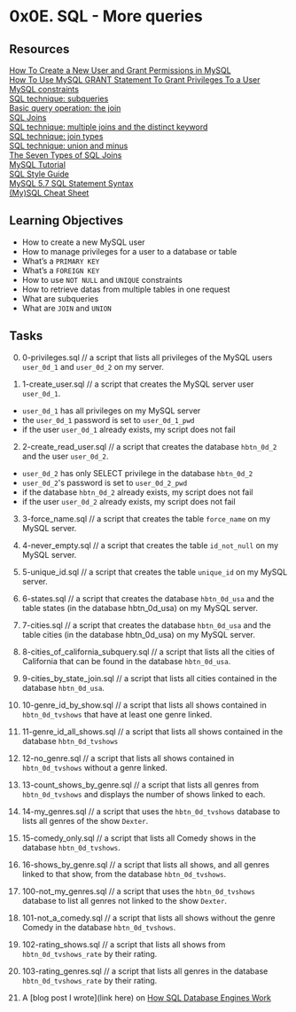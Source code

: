 # 0x0E. SQL - More queries <br />

## Resources <br />

[How To Create a New User and Grant Permissions in MySQL](https://www.digitalocean.com/community/tutorials/how-to-create-a-new-user-and-grant-permissions-in-mysql) <br />
[How To Use MySQL GRANT Statement To Grant Privileges To a User](http://www.mysqltutorial.org/mysql-grant.aspx) <br />
[MySQL constraints](http://zetcode.com/databases/mysqltutorial/constraints/) <br />
[SQL technique: subqueries](https://web.csulb.edu/colleges/coe/cecs/dbdesign/dbdesign.php?page=sql/subqueries.php) <br />
[Basic query operation: the join](https://web.csulb.edu/colleges/coe/cecs/dbdesign/dbdesign.php?page=sql/join.php) <br />
[SQL Joins](https://www.w3schools.com/sql/sql_join.asp) <br />
[SQL technique: multiple joins and the distinct keyword](https://web.csulb.edu/colleges/coe/cecs/dbdesign/dbdesign.php?page=sql/multijoin.php) <br />
[SQL technique: join types](https://web.csulb.edu/colleges/coe/cecs/dbdesign/dbdesign.php?page=sql/jointypes.php) <br />
[SQL technique: union and minus](https://web.csulb.edu/colleges/coe/cecs/dbdesign/dbdesign.php?page=sql/setops.php) <br />
[The Seven Types of SQL Joins](https://teamsql.io/blog/?p=923) <br />
[MySQL Tutorial](https://www.youtube.com/watch?v=yPu6qV5byu4) <br />
[SQL Style Guide](https://www.sqlstyle.guide/) <br />
[MySQL 5.7 SQL Statement Syntax](https://dev.mysql.com/doc/refman/5.7/en/sql-syntax.html) <br />
[(My)SQL Cheat Sheet](http://www.sqltutorial.org/sql-cheat-sheet/) <br />

## Learning Objectives <br />
- How to create a new MySQL user
- How to manage privileges for a user to a database or table
- What’s a `PRIMARY KEY`
- What’s a `FOREIGN KEY`
- How to use `NOT NULL` and `UNIQUE` constraints
- How to retrieve datas from multiple tables in one request
- What are subqueries
- What are `JOIN` and `UNION`

## Tasks <br />

0. 0-privileges.sql // a script that lists all privileges of the MySQL users `user_0d_1` and `user_0d_2` on my server.

1. 1-create_user.sql // a script that creates the MySQL server user `user_0d_1`.

- `user_0d_1` has all privileges on my MySQL server
-  the `user_0d_1` password is set to `user_0d_1_pwd`
-  if the user `user_0d_1` already exists, my script does not fail

2. 2-create_read_user.sql // a script that creates the database `hbtn_0d_2` and the user `user_0d_2`.

- `user_0d_2` has only SELECT privilege in the database `hbtn_0d_2`
- `user_0d_2`'s password is set to `user_0d_2_pwd`
- if the database `hbtn_0d_2` already exists, my script does not fail
- if the user `user_0d_2` already exists, my script does not fail

3. 3-force_name.sql // a script that creates the table `force_name` on my MySQL server.

4. 4-never_empty.sql //  a script that creates the table `id_not_null` on my MySQL server.

5. 5-unique_id.sql // a script that creates the table `unique_id` on my MySQL server.

6. 6-states.sql // a  script that creates the database `hbtn_0d_usa` and the table states (in the database hbtn_0d_usa) on my MySQL server.

7. 7-cities.sql // a script that creates the database `hbtn_0d_usa` and the table cities (in the database hbtn_0d_usa) on my MySQL server.

8. 8-cities_of_california_subquery.sql // a script that lists all the cities of California that can be found in the database `hbtn_0d_usa`.

9. 9-cities_by_state_join.sql // a script that lists all cities contained in the database `hbtn_0d_usa`.

10. 10-genre_id_by_show.sql // a script that lists all shows contained in `hbtn_0d_tvshows` that have at least one genre linked.

11. 11-genre_id_all_shows.sql // a script that lists all shows contained in the database `hbtn_0d_tvshows`

12. 12-no_genre.sql // a script that lists all shows contained in `hbtn_0d_tvshows` without a genre linked.

13. 13-count_shows_by_genre.sql // a script that lists all genres from `hbtn_0d_tvshows` and displays the number of shows linked to each.

14. 14-my_genres.sql // a script that uses the `hbtn_0d_tvshows` database to lists all genres of the show `Dexter`.

15. 15-comedy_only.sql // a script that lists all Comedy shows in the database `hbtn_0d_tvshows`.

16. 16-shows_by_genre.sql // a script that lists all shows, and all genres linked to that show, from the database `hbtn_0d_tvshows`.

17. 100-not_my_genres.sql // a script that uses the `hbtn_0d_tvshows` database to list all genres not linked to the show `Dexter`.

18. 101-not_a_comedy.sql // a script that lists all shows without the genre Comedy in the database `hbtn_0d_tvshows`.

19. 102-rating_shows.sql // a script that lists all shows from `hbtn_0d_tvshows_rate` by their rating.

20. 103-rating_genres.sql // a script that lists all genres in the database `hbtn_0d_tvshows_rate` by their rating.

21. A [blog post I wrote](link here) on [How SQL Database Engines Work](https://www.youtube.com/watch?time_continue=1&v=Z_cX3bzkExE)
